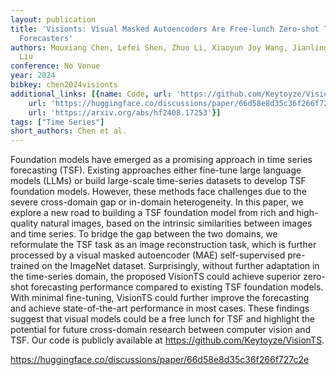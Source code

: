 ```yaml
---
layout: publication
title: 'Visionts: Visual Masked Autoencoders Are Free-lunch Zero-shot Time Series
  Forecasters'
authors: Mouxiang Chen, Lefei Shen, Zhuo Li, Xiaoyun Joy Wang, Jianling Sun, Chenghao
  Liu
conference: No Venue
year: 2024
bibkey: chen2024visionts
additional_links: [{name: Code, url: 'https://github.com/Keytoyze/VisionTS'}, {name: Code,
    url: 'https://huggingface.co/discussions/paper/66d58e8d35c36f266f727c2e'}, {name: Paper,
    url: 'https://arxiv.org/abs/hf2408.17253'}]
tags: ["Time Series"]
short_authors: Chen et al.
---
```

Foundation models have emerged as a promising approach in time series forecasting (TSF). Existing approaches either fine-tune large language models (LLMs) or build large-scale time-series datasets to develop TSF foundation models. However, these methods face challenges due to the severe cross-domain gap or in-domain heterogeneity. In this paper, we explore a new road to building a TSF foundation model from rich and high-quality natural images, based on the intrinsic similarities between images and time series. To bridge the gap between the two domains, we reformulate the TSF task as an image reconstruction task, which is further processed by a visual masked autoencoder (MAE) self-supervised pre-trained on the ImageNet dataset. Surprisingly, without further adaptation in the time-series domain, the proposed VisionTS could achieve superior zero-shot forecasting performance compared to existing TSF foundation models. With minimal fine-tuning, VisionTS could further improve the forecasting and achieve state-of-the-art performance in most cases. These findings suggest that visual models could be a free lunch for TSF and highlight the potential for future cross-domain research between computer vision and TSF. Our code is publicly available at https://github.com/Keytoyze/VisionTS.

https://huggingface.co/discussions/paper/66d58e8d35c36f266f727c2e